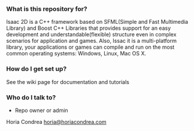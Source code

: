 ### What is this repository for? ###

Isaac 2D is a C++ framework based on SFML(Simple and Fast Multimedia Library) and Boost C++ Libraries that provides support for an easy development and understandable(flexible) structure even in complex scenarios for application and games. Also, Issac it is a multi-platform library, your applications or games can compile and run on the most common operating systems: Windows, Linux, Mac OS X.

### How do I get set up? ###

See the wiki page for documentation and tutorials

### Who do I talk to? ###

* Repo owner or admin

Horia Condrea <horia@horiacondrea.com>